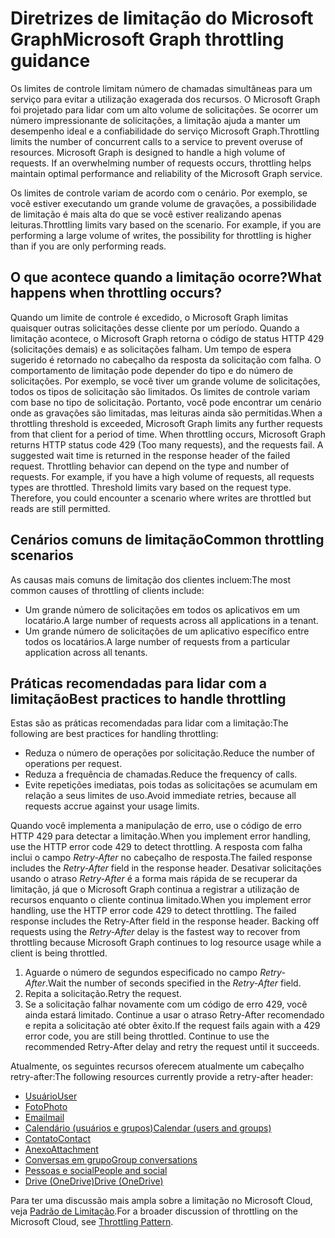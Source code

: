 # <a name="microsoft-graph-throttling-guidance"></a><span data-ttu-id="31a8e-101">Diretrizes de limitação do Microsoft Graph</span><span class="sxs-lookup"><span data-stu-id="31a8e-101">Microsoft Graph throttling guidance</span></span>


<span data-ttu-id="31a8e-p101">Os limites de controle limitam número de chamadas simultâneas para um serviço para evitar a utilização exagerada dos recursos. O Microsoft Graph foi projetado para lidar com um alto volume de solicitações. Se ocorrer um número impressionante de solicitações, a limitação ajuda a manter um desempenho ideal e a confiabilidade do serviço Microsoft Graph.</span><span class="sxs-lookup"><span data-stu-id="31a8e-p101">Throttling limits the number of concurrent calls to a service to prevent overuse of resources. Microsoft Graph is designed to handle a high volume of requests. If an overwhelming number of requests occurs, throttling helps maintain optimal performance and reliability of the Microsoft Graph service.</span></span>

<span data-ttu-id="31a8e-p102">Os limites de controle variam de acordo com o cenário. Por exemplo, se você estiver executando um grande volume de gravações, a possibilidade de limitação é mais alta do que se você estiver realizando apenas leituras.</span><span class="sxs-lookup"><span data-stu-id="31a8e-p102">Throttling limits vary based on the scenario. For example, if you are performing a large volume of writes, the possibility for throttling is higher than if you are only performing reads.</span></span>

## <a name="what-happens-when-throttling-occurs"></a><span data-ttu-id="31a8e-107">O que acontece quando a limitação ocorre?</span><span class="sxs-lookup"><span data-stu-id="31a8e-107">What happens when throttling occurs?</span></span>

<span data-ttu-id="31a8e-p103">Quando um limite de controle é excedido, o Microsoft Graph limitas quaisquer outras solicitações desse cliente por um período. Quando a limitação acontece, o Microsoft Graph retorna o código de status HTTP 429 (solicitações demais) e as solicitações falham. Um tempo de espera sugerido é retornado no cabeçalho da resposta da solicitação com falha. O comportamento de limitação pode depender do tipo e do número de solicitações. Por exemplo, se você tiver um grande volume de solicitações, todos os tipos de solicitação são limitados. Os limites de controle variam com base no tipo de solicitação. Portanto, você pode encontrar um cenário onde as gravações são limitadas, mas leituras ainda são permitidas.</span><span class="sxs-lookup"><span data-stu-id="31a8e-p103">When a throttling threshold is exceeded, Microsoft Graph limits any further requests from that client for a period of time. When throttling occurs, Microsoft Graph returns HTTP status code 429 (Too many requests), and the requests fail. A suggested wait time is returned in the response header of the failed request. Throttling behavior can depend on the type and number of requests. For example, if you have a high volume of requests, all requests types are throttled. Threshold limits vary based on the request type. Therefore, you could encounter a scenario where writes are throttled but reads are still permitted.</span></span> 

## <a name="common-throttling-scenarios"></a><span data-ttu-id="31a8e-115">Cenários comuns de limitação</span><span class="sxs-lookup"><span data-stu-id="31a8e-115">Common throttling scenarios</span></span>

<span data-ttu-id="31a8e-116">As causas mais comuns de limitação dos clientes incluem:</span><span class="sxs-lookup"><span data-stu-id="31a8e-116">The most common causes of throttling of clients include:</span></span>

* <span data-ttu-id="31a8e-117">Um grande número de solicitações em todos os aplicativos em um locatário.</span><span class="sxs-lookup"><span data-stu-id="31a8e-117">A large number of requests across all applications in a tenant.</span></span>
* <span data-ttu-id="31a8e-118">Um grande número de solicitações de um aplicativo específico entre todos os locatários.</span><span class="sxs-lookup"><span data-stu-id="31a8e-118">A large number of requests from a particular application across all tenants.</span></span>

## <a name="best-practices-to-handle-throttling"></a><span data-ttu-id="31a8e-119">Práticas recomendadas para lidar com a limitação</span><span class="sxs-lookup"><span data-stu-id="31a8e-119">Best practices to handle throttling</span></span>

<span data-ttu-id="31a8e-120">Estas são as práticas recomendadas para lidar com a limitação:</span><span class="sxs-lookup"><span data-stu-id="31a8e-120">The following are best practices for handling throttling:</span></span>

* <span data-ttu-id="31a8e-121">Reduza o número de operações por solicitação.</span><span class="sxs-lookup"><span data-stu-id="31a8e-121">Reduce the number of operations per request.</span></span>
* <span data-ttu-id="31a8e-122">Reduza a frequência de chamadas.</span><span class="sxs-lookup"><span data-stu-id="31a8e-122">Reduce the frequency of calls.</span></span>
* <span data-ttu-id="31a8e-123">Evite repetições imediatas, pois todas as solicitações se acumulam em relação a seus limites de uso.</span><span class="sxs-lookup"><span data-stu-id="31a8e-123">Avoid immediate retries, because all requests accrue against your usage limits.</span></span>

<span data-ttu-id="31a8e-124">Quando você implementa a manipulação de erro, use o código de erro HTTP 429 para detectar a limitação.</span><span class="sxs-lookup"><span data-stu-id="31a8e-124">When you implement error handling, use the HTTP error code 429 to detect throttling.</span></span> <span data-ttu-id="31a8e-125">A resposta com falha inclui o campo *Retry-After* no cabeçalho de resposta.</span><span class="sxs-lookup"><span data-stu-id="31a8e-125">The failed response includes the *Retry-After* field in the response header.</span></span> <span data-ttu-id="31a8e-126">Desativar solicitações usando o atraso *Retry-After* é a forma mais rápida de se recuperar da limitação, já que o Microsoft Graph continua a registrar a utilização de recursos enquanto o cliente continua limitado.</span><span class="sxs-lookup"><span data-stu-id="31a8e-126">When you implement error handling, use the HTTP error code 429 to detect throttling. The failed response includes the Retry-After field in the response header. Backing off requests using the *Retry-After* delay is the fastest way to recover from throttling because Microsoft Graph continues to log resource usage while a client is being throttled.</span></span>

1. <span data-ttu-id="31a8e-127">Aguarde o número de segundos especificado no campo *Retry-After*.</span><span class="sxs-lookup"><span data-stu-id="31a8e-127">Wait the number of seconds specified in the *Retry-After* field.</span></span>
2. <span data-ttu-id="31a8e-128">Repita a solicitação.</span><span class="sxs-lookup"><span data-stu-id="31a8e-128">Retry the request.</span></span>
3. <span data-ttu-id="31a8e-p105">Se a solicitação falhar novamente com um código de erro 429, você ainda estará limitado. Continue a usar o atraso Retry-After recomendado e repita a solicitação até obter êxito.</span><span class="sxs-lookup"><span data-stu-id="31a8e-p105">If the request fails again with a 429 error code, you are still being throttled. Continue to use the recommended Retry-After delay and retry the request until it succeeds.</span></span>

<span data-ttu-id="31a8e-131">Atualmente, os seguintes recursos oferecem atualmente um cabeçalho retry-after:</span><span class="sxs-lookup"><span data-stu-id="31a8e-131">The following resources currently provide a retry-after header:</span></span>
- [<span data-ttu-id="31a8e-132">Usuário</span><span class="sxs-lookup"><span data-stu-id="31a8e-132">User</span></span>](../api-reference/v1.0/resources/user.md)
- [<span data-ttu-id="31a8e-133">Foto</span><span class="sxs-lookup"><span data-stu-id="31a8e-133">Photo</span></span>](../api-reference/v1.0/resources/profilephoto.md)
- [<span data-ttu-id="31a8e-134">Email</span><span class="sxs-lookup"><span data-stu-id="31a8e-134">mail</span></span>](../api-reference/v1.0/resources/message.md)
- [<span data-ttu-id="31a8e-135">Calendário (usuários e grupos)</span><span class="sxs-lookup"><span data-stu-id="31a8e-135">Calendar (users and groups)</span></span>](../api-reference/v1.0/resources/event.md)
- [<span data-ttu-id="31a8e-136">Contato</span><span class="sxs-lookup"><span data-stu-id="31a8e-136">Contact</span></span>](../api-reference/v1.0/resources/contact.md)
- [<span data-ttu-id="31a8e-137">Anexo</span><span class="sxs-lookup"><span data-stu-id="31a8e-137">Attachment</span></span>](../api-reference/v1.0/resources/attachment.md)
- [<span data-ttu-id="31a8e-138">Conversas em grupo</span><span class="sxs-lookup"><span data-stu-id="31a8e-138">Group conversations</span></span>](../api-reference/v1.0/resources/conversation.md)
- [<span data-ttu-id="31a8e-139">Pessoas e social</span><span class="sxs-lookup"><span data-stu-id="31a8e-139">People and social</span></span>](../api-reference/beta/resources/social_overview.md)
- [<span data-ttu-id="31a8e-140">Drive (OneDrive)</span><span class="sxs-lookup"><span data-stu-id="31a8e-140">Drive (OneDrive)</span></span>](../api-reference/v1.0/resources/drive.md)

<span data-ttu-id="31a8e-141">Para ter uma discussão mais ampla sobre a limitação no Microsoft Cloud, veja [Padrão de Limitação]((https://msdn.microsoft.com/pt-BR/library/office/dn589798.aspx)).</span><span class="sxs-lookup"><span data-stu-id="31a8e-141">For a broader discussion of throttling on the Microsoft Cloud, see [Throttling Pattern]((https://msdn.microsoft.com/pt-BR/library/office/dn589798.aspx)).</span></span>
